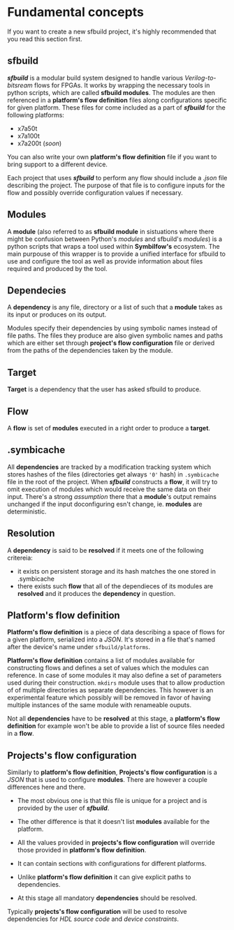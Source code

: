 # Fundamental concepts

If you want to create a new sfbuild project, it's highly recommended that you
read this section first.

## sfbuild

_**sfbuild**_ is a modular build system designed to handle various
_Verilog-to-bitsream_ flows for FPGAs. It works by wrapping the necessary tools
in python scripts, which are called **sfbuild modules**. The modules are then
referenced in a **platform's flow definition** files along configurations specific
for given platform. These files for come included as a part of _**sfbuild**_ for the
following platforms:

* x7a50t
* x7a100t
* x7a200t (_soon_)

You can also write your own **platform's flow definition** file if you want to bring
support to a different device.

Each project that uses _**sfbuild**_ to perform any flow should include a _.json_
file describing the project. The purpose of that file is to configure inputs
for the flow and possibly override configuration values if necessary.

## Modules

A **module** (also referred to as **sfbuild module** in sistuations where there might
be confusion between Python's _modules_ and sfbuild's _modules_) is a python scripts
that wraps a tool used within **Symbilfow's** ecosystem. The main purpouse of this
wrapper is to provide a unified interface for sfbuild to use and configure the tool
as well as provide information about files required and produced by the tool.

## Dependecies

A **dependency** is any file, directory or a list of such that a **module** takes as
its input or produces on its output.

Modules specify their dependencies by using symbolic names instead of file paths.
The files they produce are also given symbolic names and paths which are either set
through **project's flow configuration** file or derived from the paths of the
dependencies taken by the module.

## Target

**Target** is a dependency that the user has asked sfbuild to produce.

## Flow

A **flow** is set of **modules** executed in a right order to produce a **target**.

## .symbicache

All **dependencies** are tracked by a modification tracking system which stores hashes
of the files (directories get always `'0'` hash) in `.symbicache` file in the root of
the project. When _**sfbuild**_ constructs a **flow**, it will try to omit execution
of modules which would receive the same data on their input. There's a strong
_assumption_ there that a **module**'s output remains unchanged if the input
doconfiguring esn't
change, ie. **modules** are deterministic.

## Resolution

A **dependency** is said to be **resolved** if it meets one of the following
critereia:

* it exists on persistent storage and its hash matches the one stored in .symbicache
* there exists such **flow** that all of the dependieces of its modules are
  **resolved** and it produces the **dependency** in question.

## Platform's flow definition

**Platform's flow definition** is a piece of data describing a space of flows for a
given platform, serialized into a _JSON_.
It's stored in a file that's named after the device's name under `sfbuild/platforms`.

**Platform's flow definition** contains a list of modules available for constructing
flows and defines a set of values which the modules can reference. In case of some
modules it  may also define a set of parameters used during their construction.
`mkdirs` module uses that to allow production of of multiple directories as separate
dependencies. This however is an experimental feature which possibly will be
removed in favor of having multiple instances of the same module with renameable
ouputs.

Not all **dependencies** have to be **resolved** at this stage, a **platform's flow
definition** for example won't be able to provide a list of source files needed in a
**flow**.

## Projects's flow configuration

Similarly to **platform's flow definition**, **Projects's flow configuration** is a
_JSON_ that is used to configure **modules**. There are however a couple differences
here and there.

* The most obvious one is that this file is unique for a project and
  is provided by the user of _**sfbuild**_.

* The other difference is that it doesn't list **modules** available for the
  platform.

* All the values provided in **projects's flow configuration** will override those
  provided in **platform's flow definition**.

* It can contain sections with configurations for different platforms.

* Unlike **platform's flow definition** it can give explicit paths to dependencies.

* At this stage all mandatory **dependencies** should be resolved.

Typically **projects's flow configuration** will be used to resolve dependencies
for _HDL source code_ and _device constraints_.
